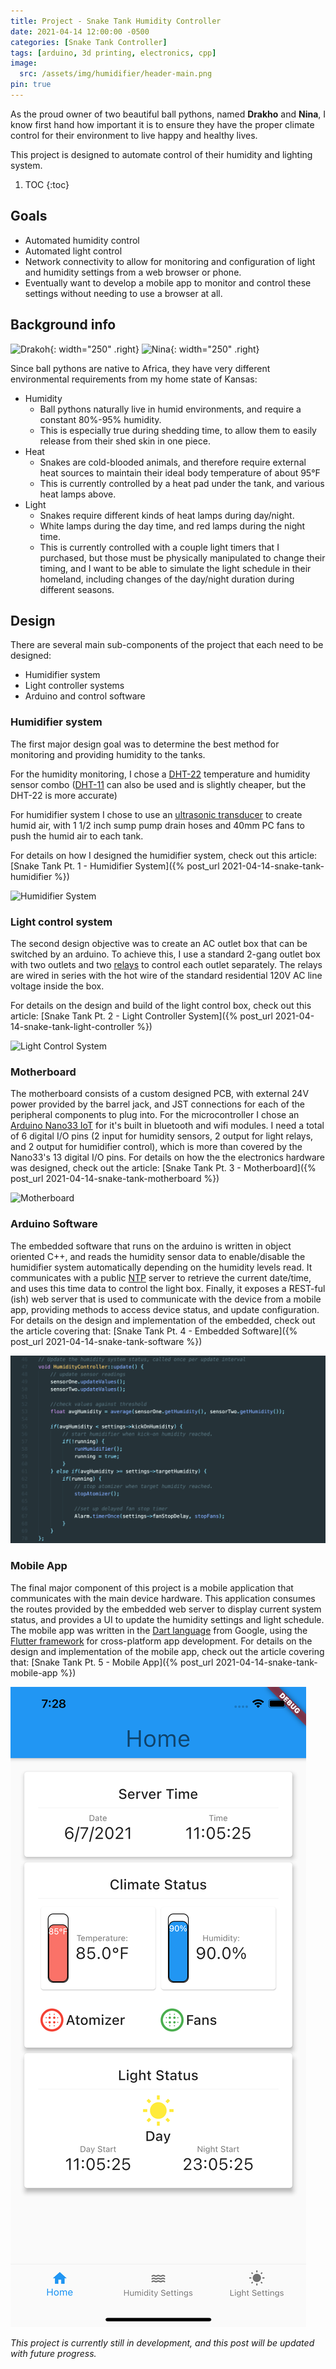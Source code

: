 ```yaml
---
title: Project - Snake Tank Humidity Controller
date: 2021-04-14 12:00:00 -0500
categories: [Snake Tank Controller]
tags: [arduino, 3d printing, electronics, cpp]
image:
  src: /assets/img/humidifier/header-main.png
pin: true
---
```

As the proud owner of two beautiful ball pythons, named **Drakho** and **Nina**, I know first hand how important it is to ensure they have the proper climate control for their environment to live happy and healthy lives.

This project is designed to automate control of their humidity and lighting system.


1. TOC
{:toc}

## Goals
- Automated humidity control
- Automated light control
- Network connectivity to allow for monitoring and configuration of light and humidity settings from a web browser or phone.
- Eventually want to develop a mobile app to monitor and control these settings without needing to use a browser at all.

## Background info

![Drakoh](/assets/img/humidifier/drakho.png){: width="250" .right}
![Nina](/assets/img/humidifier/nina.png){: width="250" .right}

Since ball pythons are native to Africa, they have very different environmental requirements from my home state of Kansas:
- Humidity
  - Ball pythons naturally live in humid environments, and require a constant 80%-95% humidity.
  - This is especially true during shedding time, to allow them to easily release from their shed skin in one piece.
- Heat
  - Snakes are cold-blooded animals, and therefore require external heat sources to maintain their ideal body temperature of about 95°F
  - This is currently controlled by a heat pad under the tank, and various heat lamps above.
- Light
  - Snakes require different kinds of heat lamps during day/night.
  - White lamps during the day time, and red lamps during the night time.
  - This is currently controlled with a couple light timers that I purchased, but those must be physically manipulated to change their timing, and I want to be able to simulate the light schedule in their homeland, including changes of the day/night duration during different seasons.

## Design

There are several main sub-components of the project that each need to be designed:
- Humidifier system
- Light controller systems
- Arduino and control software

### Humidifier system
The first major design goal was to determine the best method for monitoring and providing humidity to the tanks.

For the humidity monitoring, I chose a [DHT-22](https://amzn.to/3tBzmjA) temperature and humidity sensor combo ([DHT-11](https://amzn.to/2Pa2zmK) can also be used and is slightly cheaper, but the DHT-22 is more accurate)

For humidifier system I chose to use an [ultrasonic transducer](https://amzn.to/2QNdVO8) to create humid air, with 1 1/2 inch sump pump drain hoses and 40mm PC fans to push the humid air to each tank.

For details on how I designed the humidifier system, check out this article: [Snake Tank Pt. 1 - Humidifier System]({% post_url 2021-04-14-snake-tank-humidifier %})

![Humidifier System](/assets/img/humidifier/header-humidifier-system.png)

### Light control system
The second design objective was to create an AC outlet box that can be switched by an arduino. To achieve this, I use a standard 2-gang outlet box with two outlets and two [relays](https://www.amazon.com/gp/product/B00LW15A4W) to control each outlet separately. The relays are wired in series with the hot wire of the standard residential 120V AC line voltage inside the box.

For details on the design and build of the light control box, check out this article: [Snake Tank Pt. 2 - Light Controller System]({% post_url 2021-04-14-snake-tank-light-controller %})

![Light Control System](/assets/img/humidifier/header-light-system.png)

### Motherboard
The motherboard consists of a custom designed PCB, with external 24V power provided by the barrel jack, and JST connections for each of the peripheral components to plug into. For the microcontroller I chose an [Arduino Nano33 IoT](https://store.arduino.cc/usa/nano-33-iot) for it's built in bluetooth and wifi modules. I need a total of 6 digital I/O pins (2 input for humidity sensors, 2 output for light relays, and 2 output for humidifier control), which is more than covered by the Nano33's 13 digital I/O pins.
For details on how the the electronics hardware was designed, check out the article: [Snake Tank Pt. 3 - Motherboard]({% post_url 2021-04-14-snake-tank-motherboard %})

![Motherboard](/assets/img/humidifier/header-motherboard.png)

### Arduino Software
The embedded software that runs on the arduino is written in object oriented C++, and reads the humidity sensor data to enable/disable the humidifier system automatically depending on the humidity levels read. It communicates with a public [NTP](https://en.wikipedia.org/wiki/Network_Time_Protocol) server to retrieve the current date/time, and uses this time data to control the light box. Finally, it exposes a REST-ful (ish) web server that is used to communicate with the device from a mobile app, providing methods to access device status, and update configuration. For details on the design and implementation of the embedded, check out the article covering that: [Snake Tank Pt. 4 - Embedded Software]({% post_url 2021-04-14-snake-tank-software %})

![Software](/assets/img/humidifier/header-software.png)

### Mobile App
The final major component of this project is a mobile application that communicates with the main device hardware. This application consumes the routes provided by the embedded web server to display current system status, and provides a UI to update the humidity settings and light schedule. The mobile app was written in the [Dart language](https://dart.dev/) from Google, using the [Flutter framework](https://flutter.dev/) for cross-platform app development. For details on the design and implementation of the mobile app, check out the article covering that: [Snake Tank Pt. 5 - Mobile App]({% post_url 2021-04-14-snake-tank-mobile-app %})

![Software](/assets/img/humidifier/header-mobile-app.png)


*This project is currently still in development, and this post will be updated with future progress.*